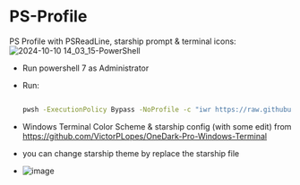 # PS-Profile
PS Profile with PSReadLine, starship prompt & terminal icons:
![2024-10-10 14_03_15-PowerShell](https://github.com/user-attachments/assets/031bb6c0-3982-4c9f-b359-53357127a9ea)

- Run powershell 7 as Administrator 
- Run: 
    ```bash 
    
    pwsh -ExecutionPolicy Bypass -NoProfile -c "iwr https://raw.githubusercontent.com/Aabayoumy/PS-Profile/main/Setup.ps1 | iex"
    ```
- Windows Terminal Color Scheme & starship config (with some edit) from  https://github.com/VictorPLopes/OneDark-Pro-Windows-Terminal


- you can change starship theme by replace the starship file

- ![image](https://github.com/user-attachments/assets/93697e98-d647-40d3-b4dc-64244deb793c)
